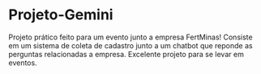 # Projeto-Gemini
Projeto prático feito para um evento junto a empresa FertMinas! Consiste em um sistema de coleta de cadastro junto a um chatbot que reponde as perguntas relacionadas a empresa. Excelente projeto para se levar em eventos.
